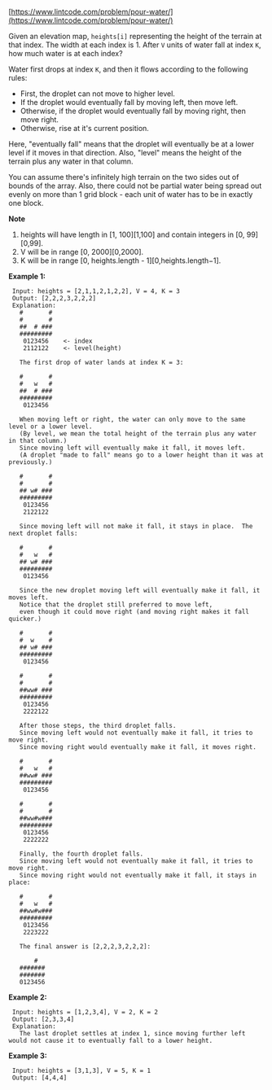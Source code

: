 [https://www.lintcode.com/problem/pour-water/](https://www.lintcode.com/problem/pour-water/)

Given an elevation map, `heights[i]` representing the height of the terrain at that index. The width at each index is 1. After `V` units of water fall at index `K`, how much water is at each index?

Water first drops at index `K`, and then it flows according to the following rules:

* First, the droplet can not move to higher level.
* If the droplet would eventually fall by moving left, then move left.
* Otherwise, if the droplet would eventually fall by moving right, then move right.
* Otherwise, rise at it's current position.

Here, "eventually fall" means that the droplet will eventually be at a lower level if it moves in that direction. Also, "level" means the height of the terrain plus any water in that column.

You can assume there's infinitely high terrain on the two sides out of bounds of the array. Also, there could not be partial water being spread out evenly on more than 1 grid block - each unit of water has to be in exactly one block.

**Note**
1. heights will have length in [1, 100][1,100] and contain integers in [0, 99][0,99].
2. V will be in range [0, 2000][0,2000].
3. K will be in range [0, heights.length - 1][0,heights.length−1].

**Example 1:**
```
 Input: heights = [2,1,1,2,1,2,2], V = 4, K = 3
 Output: [2,2,2,3,2,2,2]
 Explanation:
   #       #
   #       #
   ##  # ###
   #########
    0123456    <- index
    2112122    <- level(height)
 
   The first drop of water lands at index K = 3:
 
   #       #
   #   w   #
   ##  # ###
   #########
    0123456    
 
   When moving left or right, the water can only move to the same level or a lower level.
   (By level, we mean the total height of the terrain plus any water in that column.)
   Since moving left will eventually make it fall, it moves left.
   (A droplet "made to fall" means go to a lower height than it was at previously.)
 
   #       #
   #       #
   ## w# ###
   #########
    0123456    
    2122122
 
   Since moving left will not make it fall, it stays in place.  The next droplet falls:
 
   #       #
   #   w   #
   ## w# ###
   #########
    0123456  
 
   Since the new droplet moving left will eventually make it fall, it moves left.
   Notice that the droplet still preferred to move left,
   even though it could move right (and moving right makes it fall quicker.)
 
   #       #
   #  w    #
   ## w# ###
   #########
    0123456  
 
   #       #
   #       #
   ##ww# ###
   #########
    0123456  
    2222122
 
   After those steps, the third droplet falls.
   Since moving left would not eventually make it fall, it tries to move right.
   Since moving right would eventually make it fall, it moves right.
 
   #       #
   #   w   #
   ##ww# ###
   #########
    0123456  
 
   #       #
   #       #
   ##ww#w###
   #########
    0123456  
    2222222
 
   Finally, the fourth droplet falls.
   Since moving left would not eventually make it fall, it tries to move right.
   Since moving right would not eventually make it fall, it stays in place:
 
   #       #
   #   w   #
   ##ww#w###
   #########
    0123456  
    2223222
 
   The final answer is [2,2,2,3,2,2,2]:
 
       #    
   ####### 
   ####### 
   0123456 
```

**Example 2:**
```
 Input: heights = [1,2,3,4], V = 2, K = 2
 Output: [2,3,3,4]
 Explanation:
   The last droplet settles at index 1, since moving further left would not cause it to eventually fall to a lower height.
```

**Example 3:**
```
 Input: heights = [3,1,3], V = 5, K = 1
 Output: [4,4,4]
```
